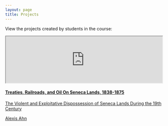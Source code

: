 ```yaml
---
layout: page
title: Projects
---
```

View the projects created by students in the course:
<iframe src="https://www.exhibit.so/exhibits/UB3UKQwmaiTsxgfyUh8Z" width="100%" height-"600px"></iframe>
  <div class="card">
    <a href="https://www.exhibit.so/exhibits/UB3UKQwmaiTsxgfyUh8Z">
    <div class="card-container">
      <h4><b>Treaties, Railroads, and Oil On Seneca Lands, 1838-1875</b></h4> 
      <p>The Violent and Exploitative Dispossession of Seneca Lands During the 19th Century</p>
      <p>Alexis Ahn</p>
  </div>
